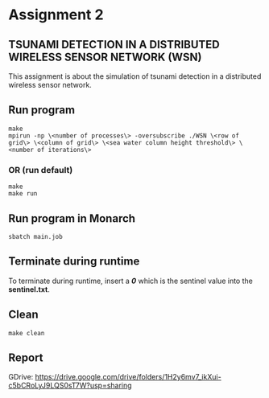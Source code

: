 # Assignment 2

## TSUNAMI DETECTION IN A DISTRIBUTED WIRELESS SENSOR NETWORK (WSN)

This assignment is about the simulation of tsunami detection in a distributed wireless sensor network.

## Run program

`make`<br>
`mpirun -np \<number of processes\> -oversubscribe ./WSN \<row of grid\> \<column of grid\> \<sea water column height threshold\> \<number of iterations\>`<br>

### OR (run default)

`make`<br>
`make run`

## Run program in Monarch

`sbatch main.job`

## Terminate during runtime

To terminate during runtime, insert a ***0*** which is the sentinel value into the **sentinel.txt**.

## Clean

`make clean`

## Report
GDrive: https://drive.google.com/drive/folders/1H2y6mv7_ikXui-c5bCRoLyJ9LQS0sT7W?usp=sharing

